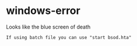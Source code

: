 # windows-error
Looks like the blue screen of death


    If using batch file you can use "start bsod.hta" 

